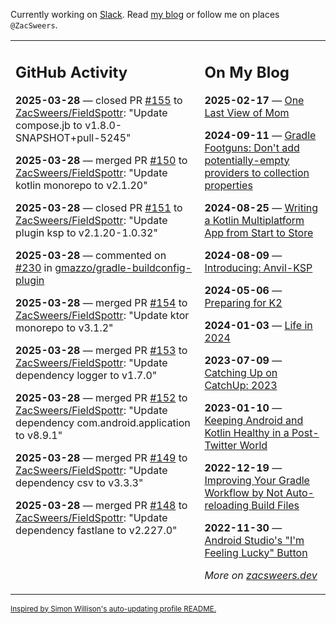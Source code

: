 Currently working on [Slack](https://slack.com/). Read [my blog](https://zacsweers.dev/) or follow me on places `@ZacSweers`.

<table><tr><td valign="top" width="60%">

## GitHub Activity
<!-- githubActivity starts -->
**2025-03-28** — closed PR [#155](https://github.com/ZacSweers/FieldSpottr/pull/155) to [ZacSweers/FieldSpottr](https://github.com/ZacSweers/FieldSpottr): "Update compose.jb to v1.8.0-SNAPSHOT+pull-5245"

**2025-03-28** — merged PR [#150](https://github.com/ZacSweers/FieldSpottr/pull/150) to [ZacSweers/FieldSpottr](https://github.com/ZacSweers/FieldSpottr): "Update kotlin monorepo to v2.1.20"

**2025-03-28** — closed PR [#151](https://github.com/ZacSweers/FieldSpottr/pull/151) to [ZacSweers/FieldSpottr](https://github.com/ZacSweers/FieldSpottr): "Update plugin ksp to v2.1.20-1.0.32"

**2025-03-28** — commented on [#230](https://github.com/gmazzo/gradle-buildconfig-plugin/issues/230#issuecomment-2762542746) in [gmazzo/gradle-buildconfig-plugin](https://github.com/gmazzo/gradle-buildconfig-plugin)

**2025-03-28** — merged PR [#154](https://github.com/ZacSweers/FieldSpottr/pull/154) to [ZacSweers/FieldSpottr](https://github.com/ZacSweers/FieldSpottr): "Update ktor monorepo to v3.1.2"

**2025-03-28** — merged PR [#153](https://github.com/ZacSweers/FieldSpottr/pull/153) to [ZacSweers/FieldSpottr](https://github.com/ZacSweers/FieldSpottr): "Update dependency logger to v1.7.0"

**2025-03-28** — merged PR [#152](https://github.com/ZacSweers/FieldSpottr/pull/152) to [ZacSweers/FieldSpottr](https://github.com/ZacSweers/FieldSpottr): "Update dependency com.android.application to v8.9.1"

**2025-03-28** — merged PR [#149](https://github.com/ZacSweers/FieldSpottr/pull/149) to [ZacSweers/FieldSpottr](https://github.com/ZacSweers/FieldSpottr): "Update dependency csv to v3.3.3"

**2025-03-28** — merged PR [#148](https://github.com/ZacSweers/FieldSpottr/pull/148) to [ZacSweers/FieldSpottr](https://github.com/ZacSweers/FieldSpottr): "Update dependency fastlane to v2.227.0"
<!-- githubActivity ends -->
</td><td valign="top" width="40%">

## On My Blog
<!-- blog starts -->
**2025-02-17** — [One Last View of Mom](https://www.zacsweers.dev/one-last-view-of-mom/)

**2024-09-11** — [Gradle Footguns: Don't add potentially-empty providers to collection properties](https://www.zacsweers.dev/gradle-footgun-adding-empty-providers-to-collection-properties/)

**2024-08-25** — [Writing a Kotlin Multiplatform App from Start to Store](https://www.zacsweers.dev/writing-a-kotlin-multiplatform-app-from-start-to-store/)

**2024-08-09** — [Introducing: Anvil-KSP](https://www.zacsweers.dev/introducing-anvil-ksp/)

**2024-05-06** — [Preparing for K2](https://www.zacsweers.dev/preparing-for-k2/)

**2024-01-03** — [Life in 2024](https://www.zacsweers.dev/life-in-2024/)

**2023-07-09** — [Catching Up on CatchUp: 2023](https://www.zacsweers.dev/catching-up-on-catchup-2023/)

**2023-01-10** — [Keeping Android and Kotlin Healthy in a Post-Twitter World](https://www.zacsweers.dev/keeping-android-healthy/)

**2022-12-19** — [Improving Your Gradle Workflow by Not Auto-reloading Build Files](https://www.zacsweers.dev/improving-your-workflow-by-not-auto-reloading-build-files/)

**2022-11-30** — [Android Studio's "I'm Feeling Lucky" Button](https://www.zacsweers.dev/android-studios-im-feeling-lucky-button/)
<!-- blog ends -->
_More on [zacsweers.dev](https://zacsweers.dev/)_
</td></tr></table>

<sub><a href="https://simonwillison.net/2020/Jul/10/self-updating-profile-readme/">Inspired by Simon Willison's auto-updating profile README.</a></sub>